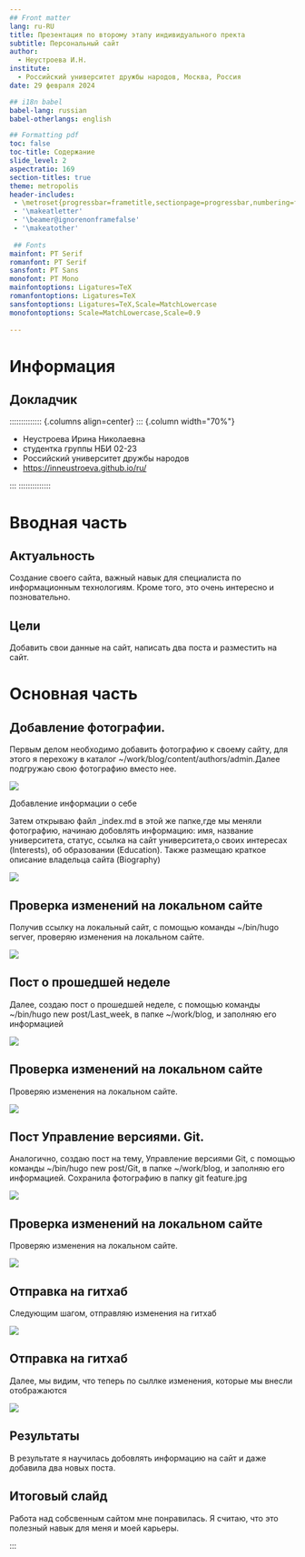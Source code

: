 ```yaml
---
## Front matter
lang: ru-RU
title: Презентация по второму этапу индивидуального пректа
subtitle: Персональный сайт
author:
  - Неустроева И.Н.
institute:
  - Российский университет дружбы народов, Москва, Россия
date: 29 февраля 2024

## i18n babel
babel-lang: russian
babel-otherlangs: english

## Formatting pdf
toc: false
toc-title: Содержание
slide_level: 2
aspectratio: 169
section-titles: true
theme: metropolis
header-includes:
 - \metroset{progressbar=frametitle,sectionpage=progressbar,numbering=fraction}
 - '\makeatletter'
 - '\beamer@ignorenonframefalse'
 - '\makeatother'
 
 ## Fonts
mainfont: PT Serif
romanfont: PT Serif
sansfont: PT Sans
monofont: PT Mono
mainfontoptions: Ligatures=TeX
romanfontoptions: Ligatures=TeX
sansfontoptions: Ligatures=TeX,Scale=MatchLowercase
monofontoptions: Scale=MatchLowercase,Scale=0.9
 
---
```


# Информация

## Докладчик

:::::::::::::: {.columns align=center}
::: {.column width="70%"}

  * Неустроева Ирина Николаевна
  * студентка группы НБИ 02-23
  * Российский университет дружбы народов
  * <https://inneustroeva.github.io/ru/>

:::
::::::::::::::

# Вводная часть

## Актуальность 

Создание своего сайта, важный навык для специалиста по информационным технологиям. Кроме того, это очень интересно и позновательно.

## Цели 

Добавить свои данные на сайт, написать два поста и разместить на сайт.

# Основная часть
 
## Добавление фотографии.

Первым делом необходимо добавить фотографию к своему сайту, для этого я перехожу в каталог ~/work/blog/content/authors/admin.Далее подгружаю свою фотографию вместо нее.

![](image/1.jpg)

 Добавление информации о себе 

Затем открываю файл _index.md в этой же папке,где мы меняли фотографию, начинаю добовлять информацию: имя, название университета, статус, ссылка на сайт университета,о своих интересах (Interests), об образовании (Education). Также размещаю краткое описание владельца сайта (Biography)

![](image/2.jpg)

## Проверка изменений на локальном сайте

Получив ссылку на локальный сайт, с помощью команды ~/bin/hugo server, проверяю изменения на локальном сайте. 

![](image/3.jpg)

## Пост о прошедшей неделе

Далее, создаю пост о прошедшей неделе, с помощью команды ~/bin/hugo new post/Last_week, в папке ~/work/blog, и заполняю его информацией 

![](image/4.jpg)

## Проверка изменений на локальном сайте

Проверяю изменения на локальном сайте.

![](image/5.jpg)

## Пост Управление версиями. Git.

Аналогично, создаю пост на тему, Управление версиями Git, с помощью команды ~/bin/hugo new post/Git,  в папке ~/work/blog,  и заполняю его информацией. Сохранила фотографию в папку git feature.jpg 

![](image/6.jpg)

## Проверка изменений на локальном сайте

Проверяю изменения на локальном сайте.

![](image/7.jpg)

## Отправка на гитхаб

Следующим шагом, отправляю изменения на гитхаб 

![](image/8.jpg)

## Отправка на гитхаб

Далее, мы видим, что теперь по сыллке изменения, которые мы внесли отображаются 

![](image/9.jpg)

## Результаты

В результате я научилась добовлять информацию на сайт и даже добавила два новых поста.

## Итоговый слайд

Работа над собсвенным сайтом мне понравилась. Я считаю, что это полезный навык для меня и моей карьеры.

:::










